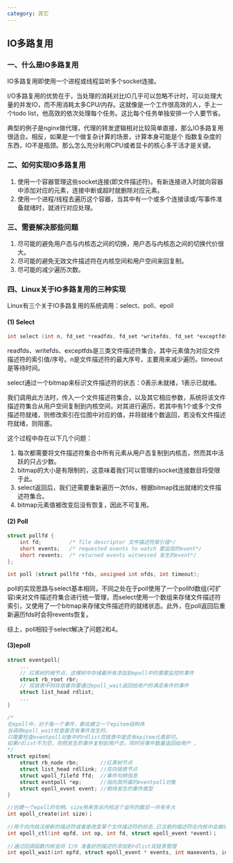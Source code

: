 ```yaml
---
category: 其它
---
```


## IO多路复用

### 一、什么是IO多路复用

IO多路复用即使用一个进程或线程监听多个socket连接。

I/O多路复用的优势在于，当处理的消耗对比IO几乎可以忽略不计时，可以处理大量的并发IO，而不用消耗太多CPU/内存。这就像是一个工作很高效的人，手上一个todo list，他高效的依次处理每个任务。这比每个任务单独安排一个人要节省。

典型的例子是nginx做代理，代理的转发逻辑相对比较简单直接，那么IO多路复用很适合。相反，如果是一个做复杂计算的场景，计算本身可能是个 指数复杂度的东西，IO不是瓶颈。那么怎么充分利用CPU或者显卡的核心多干活才是关键。

### 二、如何实现IO多路复用

1. 使用一个容器管理这些socket连接(即文件描述符)。有新连接进入时就向容器中添加对应的元素，连接中断或超时就删除对应元素。
2. 使用一个进程/线程去遍历这个容器，当其中有一个或多个连接读或/写事件准备就绪时，就进行对应处理。

### 三、需要解决那些问题

1. 尽可能的避免用户态与内核态之间的切换，用户态与内核态之间的切换代价很大。
2. 尽可能的避免无效文件描述符在内核空间和用户空间来回复制。
3. 尽可能的减少遍历次数。

### 四、Linux关于IO多路复用的三种实现

Linux有三个关于IO多路复用的系统调用：select、poll、epoll

#### (1) Select

```c
int select (int n, fd_set *readfds, fd_set *writefds, fd_set *exceptfds, struct timeval *timeout);
```

readfds、writefds、exceptfds是三类文件描述符集合，其中元素值为对应文件描述符的索引值/序号。n是文件描述符的最大序号，主要用来减少遍历。timeout是等待时间。

select通过一个bitmap来标识文件描述符的状态：0表示未就绪，1表示已就绪。

我们调用此方法时，传入一个文件描述符集合，以及其它相应参数，系统将该文件描述符集合从用户空间复制到内核空间，对其进行遍历，若其中有1个或多个文件描述符就绪，则修改索引在位图中对应的值，并将就绪个数返回，若没有文件描述符就绪，则阻塞。

这个过程中存在以下几个问题：

1. 每次都需要将文件描述符集合中所有元素从用户态复制到内核态，然而其中活跃的只占少数。
2. bitmap的大小是有限制的，这意味着我们可以管理的socket连接数目将受限于此。
3. select返回后，我们还需要重新遍历一次fds，根据bitmap找出就绪的文件描述符集合。
4. bitmap元素值被改变后没有恢复，因此不可复用。

#### (2) Poll

```c
struct pollfd {
    int fd; 		/* file descriptor 文件描述符索引值*/
    short events;   /* requested events to watch 要监视的event*/
    short revents;  /* returned events witnessed 发生的event*/
};

int poll (struct pollfd *fds, unsigned int nfds, int timeout);
```

poll的实现思路与select基本相同，不同之处在于poll使用了一个pollfd数组(可扩容)来对文件描述符集合进行统一管理，而select使用一个数组来存储文件描述符索引，又使用了一个bitmap来存储文件描述符的就绪状态。此外，在poll返回后重新遍历fds时会将revents恢复。

综上，poll相较于select解决了问题2和4。

#### (3)epoll

```c
struct eventpoll{
	...
    // 红黑树的根节点，这棵树中存储着所有添加到epoll中的需要监控的事件
    struct rb_root rbr;
    // 双链表中则存放着将要通过epoll_wait返回给用户的满足条件的事件
    struct list_head rdlist;
    ...
}

/*
在epoll中，对于每一个事件，都会建立一个epitem结构体
当调用epoll_wait检查是否有事件发生时，
只需要检查eventpoll对象中的rdlist双链表中是否有epitem元素即可。
如果rdlist不为空，则把发生的事件复制到用户态，同时将事件数量返回给用户 。
*/
struct epitem{
    struct rb_node rbn;       //红黑树节点
    struct list_head rdllink; //双向链表节点
    struct wpoll_filefd ffd;  //事件句柄信息
    struct evntpoll *ep;	  //指向其所属的eventpoll对象
    struct epoll_event event; //期待发生的事件类型   
}

//创建一个epoll的句柄，size用来告诉内核这个监听的数目一共有多大
int epoll_create(int size)；
    
//用于向内核注册新的描述符或者是改变某个文件描述符的状态.已注册的描述符在内核中会被维护在一棵红黑树上
int epoll_ctl(int epfd, int op, int fd, struct epoll_event *event)；
    
//通过回调函数内核会将 I/O 准备好的描述符添加到rdlist双链表管理
int epoll_wait(int epfd, struct epoll_event * events, int maxevents, int timeout);
```










